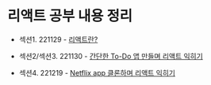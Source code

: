 # 리액트 공부 내용 정리

- 섹션1. 221129 - [리액트란?](https://github.com/gyur1kim/inflearn_react_a-z/tree/master/221129_react%EB%9E%80)

- 섹션2/섹션3. 221130 - [간단한 To-Do 앱 만들며 리액트 익히기](https://github.com/gyur1kim/inflearn_react_a-z/tree/master/221212_tailwindcss)

- 섹션4. 221219 - [Netflix app 클론하며 리액트 익히기](https://github.com/gyur1kim/inflearn_react_a-z/tree/master/221219_netflix-clone)
